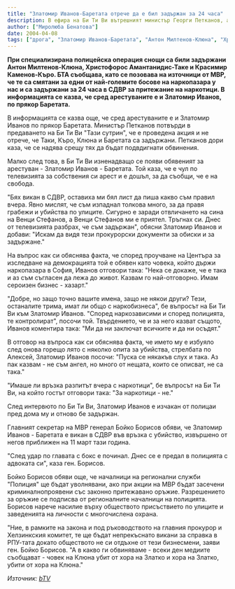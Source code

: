 ```yaml
---
title: "Златомир Иванов-Баретата отрече да е бил задържан за 24 часа"
description: В ефира на Би Ти Ви вътрешният министър Георги Петканов, а по-късно и обявеният за арестуван Златомир Иванов-Баретата разговаряха с Николай Бареков и Миролюба Бенатова.
author: ["Миролюба Бенатова"]
date: 2004-04-08
tags: ["дрога", "Златомир Иванов-Баретата", "Антон Милтенов-Клюна", "Христофорос Аманатидис-Таки", "Красимир Каменов-Къро", "Бойко Борисов", ""]
---
```


**При специализирана полицейска операция снощи са били задържани Антон Милтенов-Клюна, Христофорос Амантанидис-Таке и Красимир Каменов-Къро. БТА съобщава, като се позовава на източници от МВР, че те са смятани за едни от най-големите босове на наркопазара у нас и са задържани за 24 часа в СДВР за притежание на наркотици. В информацията се казва, че сред арестуваните е и Златомир Иванов, по прякор Баретата.**

В информацията се казва още, че сред арестуваните е и Златомир Иванов по прякор Баретата. Министър Петканов потвърди в предаването на Би Ти Ви "Тази сутрин", че е проведена акция и не отрече, че Таки, Къро, Клюна и Баретата са задържани. Петканов дори каза, че се надява срещу тях да бъдат подвдигнати обвинения.

Малко след това, в  Би Ти Ви изненадващо се появи обявеният за арестуван - Златомир Иванов - Баретата. Той каза, че е чул по телевизията за собствения си арест и е дошъл, за да съобщи, че е на свобода.

"Бях викан в СДВР, оставиха ми бял лист да пиша какво съм правил вчера. Явно мислят, че съм изпаднал толкова много, за да правя грабежи и убийства по улиците. Сигурно е заради отвличането на сина на Венци Стефанов, а Венци Стефанов ми е приятел. Тръгнах си. Днес от телевизията разбрах, че съм задържан", обясни Златомир Иванов и добави: "Искам да видя тези прокурорски документи за обиски и за задържане."

На въпрос как си обяснява факта, че според проучване на Центъра за изследване на демокрацията той е обявен като човека, който държи наркопазара в София, Иванов отговори така: "Нека се докаже, че е така и аз съм съгласен да лежа до живот. Казвам го най-отговорно. Имам сероизен бизнес - хазарт."

"Добре, но защо точно вашите имена, защо не някои други? Тези, останалите трима, имат ли общо с наркобизнеса", бе въпросът на Би Ти Ви към Златомир Иванов.
"Според наркозависими и според полицията, те контролират", посочи той.
Твърдението, че и за него казват същото, Иванов коментира така: "Ми да ни заключат всичките и да ни осъдят."

В отговор на въпроса как си обяснява факта, че името му е избуяло след онова горещо лято с няколко опита за убийства, стрелбата по Алексей, Златомир Иванов посочи: "Пуска се някакъв слух и така. Аз пак казвам - не съм ангел, но много от нещата, които се описват, не са така."

"Имаше ли връзка разпитът вчера с наркотици", бе въпросът на Би Ти Ви, на който гостът отговори така: "За наркотици - не."

След интервюто по Би Ти Ви, Златомир Иванов е изчакан от полицаи пред дома му и отново бе задържан.

Главният секретар на МВР генерал Бойко Борисов обяви, че Златомир Иванов - Баретата е викан в СДВР във връзка с убийство, извършено от негов приближен на 11 март тази година.

"След удар по главата с бокс е починал. Днес се е предал в полицията с адвоката си", каза ген. Борисов.

Бойко Борисов обяви още, че началници на регионални служби "Полиция" ще бъдат уволнявани, ако при акции на МВР бъдат засечени криминалнопроявени със законно притежавано оръжие. Разрешението за оръжие се подписва от регионалните началници на полицията. Борисов нарече насилие върху обществото присъствието по улиците и заведенията на личности с многочислена охрана.

"Ние, в рамките на закона и под ръководството на главния прокурор и Хелзинкския комитет, те ще бъдат непрекъснато викани за справка в РПУ-тата докато обществото не си отдъхне от тези бизнесмени, заяви ген. Бойко Борисов. "А  в какво ги обвиняваме - всеки ден медиите съобщават - човек на Клюна убит от хора на Златко и хора на Златко, убити от хора на Клюна."

*Източник: [bTV](https://btvnovinite.bg/30974-Zlatomir_IvanovBaretata_otreche_da_e_bil_zadarjan_za_24_chasa.html)*
